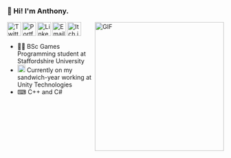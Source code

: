 ### 👋 Hi! I'm Anthony.
<a href="https://twitter.com/AnthonySturdy">
  <img align="left" alt="Twitter" width="32px" src="https://i.imgur.com/VbPDKnY.png" />
</a>
<a href="https://anthonysturdy.co.uk/">
  <img align="left" alt="Portfolio" width="32px" src="https://i.imgur.com/x2FF0QA.png" />
</a>
<a href="https://www.linkedin.com/in/anthonysturdy/">
  <img align="left" alt="LinkedIn" width="32px" src="https://i.imgur.com/XEl0Vm5.png" />
</a>
<a href="mailto:anthonysturdy@gmail.com">
  <img align="left" alt="Email Contact" width="32px" src="https://i.imgur.com/nUsvtL2.png" />
</a>
<a href="https://anthonysturdy.itch.io/">
  <img align="left" alt="Itch.io" width="32px" src="https://i.imgur.com/VZfvkiT.png" />
</a>

<img align="right" alt="GIF" src="Ship_1.gif" width="300vw" />

<br />
<br />

- 👨‍🎓 BSc Games Programming student at Staffordshire University
- <img alt="Twitter" width="18px" src="https://i.imgur.com/gzRuJ2n.png" /> Currently on my sandwich-year working at Unity Technologies
- ⌨ C++ and C#

<br />
<br />
